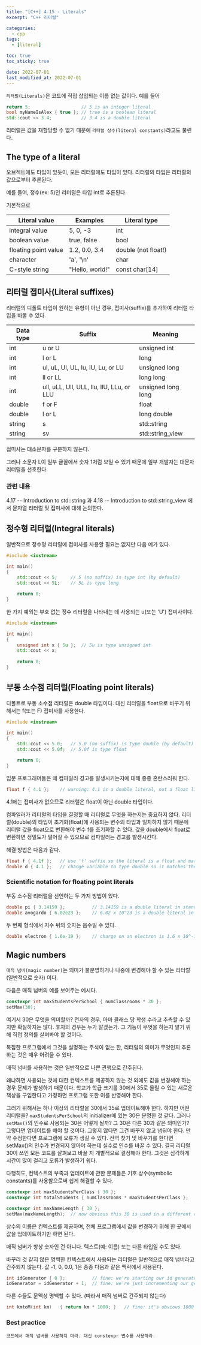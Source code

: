 ```yaml
---
title: "[C++] 4.15 - Literals"
excerpt: "C++ 리터럴"

categories:
  - cpp
tags:
  - [literal]

toc: true
toc_sticky: true

date: 2022-07-01
last_modified_at: 2022-07-01
---
```


`리터럴(Literals)`은 코드에 직접 삽입되는 이름 없는 값이다. 예를 들어
```cpp
return 5;                   // 5 is an integer literal
bool myNameIsAlex { true }; // true is a boolean literal
std::cout << 3.4;           // 3.4 is a double literal
```

리터럴은 값을 재할당할 수 없기 때문에 `리터럴 상수(literal constants)`라고도 불린다.

## The type of a literal

오브젝트에도 타입이 있듯이, 모든 리터럴에도 타입이 있다. 리터럴의 타입은 리터럴의 값으로부터 추론된다.

예를 들어, 정수(ex: 5)인 리터럴은 타입 int로 추론된다.

기본적으로

|Literal value|Examples|Literal type|
|---|---|---|
|integral value|5, 0, -3|int|
|boolean value|true, false|bool|
|floating point value|1.2, 0.0, 3.4|double (not float!)|
|character|'a', '\n'|char|
|C-style string|"Hello, world!"|const char[14]|


## 리터럴 접미사(Literal suffixes)

리터럴의 디폴트 타입이 원하는 유형이 아닌 경우, 접미사(suffix)를 추가하여 리터럴 타입을 바꿀 수 있다.

|Data type|Suffix|Meaning|
|---|---|---|
|int|u or U|unsigned int|
|int|l or L|long|
|int|ul, uL, Ul, UL, lu, lU, Lu, or LU|unsigned long|
|int|ll or LL|long long|
|int|ull, uLL, Ull, ULL, llu, llU, LLu, or LLU|unsigned long long|
|double|f or F|float|
|double|l or L|long double|
|string|s|std::string|
|string|sv|std::string_view|

접미사는 대소문자를 구분하지 않는다.

그러나 소문자 L이 일부 글꼴에서 숫자 1처럼 보일 수 있기 때문에 일부 개발자는 대문자 리터럴을 선호한다.

### 관련 내용

4.17 -- Introduction to std::string 과 4.18 -- Introduction to std::string_view 에서 문자열 리터럴 및 접미사에 대해 논의한다.

## 정수형 리터럴(Integral literals)

일반적으로 정수형 리터럴에 접미사를 사용할 필요는 없지만 다음 예가 있다.

```cpp
#include <iostream>

int main()
{
    std::cout << 5;     // 5 (no suffix) is type int (by default)
    std::cout << 5L;    // 5L is type long

    return 0;
}
```

한 가지 예외는 부호 없는 정수 리터럴을 나타내는 데 사용되는 u(또는 'U') 접미사이다.
```cpp
#include <iostream>

int main()
{
    unsigned int x { 5u };  // 5u is type unsigned int
    std::cout << x;
    
    return 0;
}
```

## 부동 소수점 리터럴(Floating point literals)

디폴트로 부동 소수점 리터럴은 double 타입이다. 대신 리터럴을 float으로 바꾸기 위해서는 f(또는 F) 접미사를 사용한다.

```cpp
#include <iostream>

int main()
{
    std::cout << 5.0;   // 5.0 (no suffix) is type double (by default)
    std::cout << 5.0f;  // 5.0f is type float

    return 0;
}
```

입문 프로그래머들은 왜 컴파일러 경고를 발생시키는지에 대해 종종 혼란스러워 한다.

```cpp
float f { 4.1 };    // warning: 4.1 is a double literal, not a float literal
```

4.1에는 접미사가 없으므로 리터럴은 float이 아닌 double 타입이다.

컴파일러가 리터럴의 타입을 결정할 때 리터럴로 무엇을 하는지는 중요하지 않다. 리터럴(double)의 타입이 초기화(float)에 사용되는 변수의 타입과 일치하지 않기 때문에 리터럴 값을 float으로 변환해야 변수 f를 초기화할 수 있다. 값을 double에서 float로 변환하면 정밀도가 떨어질 수 있으므로 컴파일러는 경고를 발생시킨다.

해결 방법은 다음과 같다.
```cpp
float f { 4.1f };   // use 'f' suffix so the literal is a float and matches variable type of float
double d { 4.1 };   // change variable to type double so it matches the literal type double
```

### Scientific notation for floating point literals

부동 소수점 리터럴을 선언하는 두 가지 방법이 있다.

```cpp
double pi { 3.14159 };          // 3.14159 is a double literal in standard notation
double avogardo { 6.02e23 };    // 6.02 x 10^23 is a double literal in scientific notation
```

두 번째 형식에서 지수 뒤의 숫자는 음수일 수 있다.
```cpp
double electron { 1.6e-19 };    // charge on an electron is 1.6 x 10^-19
```

## Magic numbers

`매직 넘버(magic number)`는 의미가 불분명하거나 나중에 변경해야 할 수 있는 리터럴(일반적으로 숫자) 이다.

다음은 매직 넘버의 예를 보여주는 예시다.
```cpp
constexpr int maxStudentsPerSchool { numClassrooms * 30 };
setMax(30);
```

여기서 30은 무엇을 의미할까? 전자의 경우, 아마 클래스 당 학생 수라고 추측할 수 있지만 확실하지는 않다.
후자의 경우는 누가 알겠는가. 그 기능이 무엇을 하는지 알기 위해 직접 정의를 살펴봐야 할 것이다.

복잡한 프로그램에서 그것을 설명하는 주석이 없는 한, 리터럴의 의미가 무엇인지 추론하는 것은 매우 어려울 수 있다.

매직 넘버를 사용하는 것은 일반적으로 나쁜 관행으로 간주된다.

왜냐하면 사용되는 것에 대한 컨텍스트를 제공하지 않는 것 외에도 값을 변경해야 하는 경우 문제가 발생하기 때문이다. 학교가 학급 크기를 30에서 35로 올릴 수 있는 새로운 책상을 구입한다고 가정하면 프로그램 또한 이를 반영해야 한다.

그러기 위해서는 하나 이상의 리터럴을 30에서 35로 업데이트해야 한다. 하지만 어떤 리터럴을? `maxStudentsPerSchool`의 initializer에 있는 30은 분명한 것 같다. 그러나 `setMax()`의 인수로 사용되는 30은 어떻게 될까? 그 30은 다른 30과 같은 의미인가? 그렇다면 업데이트를 해야 할 것이다. 그렇지 않다면 그건 바꾸지 않고 냅둬야 한다. 만약 수정한다면 프로그램에 오류가 생길 수 있다. 전역 찾기 및 바꾸기를 한다면 setMax()의 인수가 변경되지 않아야 하는데 실수로 인수를 바꿀 수 있다. 결국 리터럴 30이 쓰인 모든 코드를 살펴보고 바꿀 지 개별적으로 결정해야 한다. 그것은 심각하게 시간이 많이 걸리고 오류가 발생하기 쉽다.

다행히도, 컨텍스트의 부족과 업데이트에 관한 문제들은 기호 상수(symbolic constants)를 사용함으로써 쉽게 해결할 수 있다.

```cpp
constexpr int maxStudentsPerClass { 30 };
constexpr int totalStudents { numClassrooms * maxStudentsPerClass };    // now obvious what this 30 means

constexpr int maxNameLength { 30 };
setMax(maxNameLength);  // now obvious this 30 is used in a different context
```
상수의 이름은 컨텍스트를 제공하며, 전체 프로그램에서 값을 변경하기 위해 한 곳에서 값을 업데이트하기만 하면 된다.

매직 넘버가 항상 숫자인 건 아니다. 텍스트(예: 이름) 또는 다른 타입일 수도 있다.

바꾸리 것 같지 않은 명백한 컨텍스트에서 사용되는 리터럴은 일반적으로 매직 넘버라고 간주되지 않는다. 값 -1, 0, 0.0, 1은 종종 다음과 같은 맥락에서 사용된다.
```cpp
int idGenerator { 0 };          // fine: we're starting our id generator with value 0
idGenerator = idGenerator + 1;  // fine: we're just incrementing our generator
```
다른 수들도 문맥상 명백할 수 있다. (따라서 매직 넘버로 간주되지 않는다)

```cpp
int kmtoM(int km)   { return km * 1000; }   // fine: it's obvious 1000 is a converison factor
```

### Best practice

```코드에서 매직 넘버를 사용하지 마라. 대신 constexpr 변수를 사용하라.```